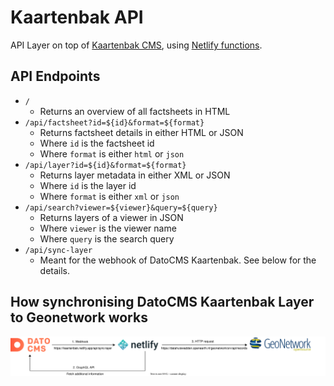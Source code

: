 # Kaartenbak API

API Layer on top of [Kaartenbak CMS](https://ihm-kaarten-bak.admin.datocms.com/), using [Netlify functions](https://docs.netlify.com/functions/overview/).

## API Endpoints

* `/`
  * Returns an overview of all factsheets in HTML
* `/api/factsheet?id=${id}&format=${format}`
  * Returns factsheet details in either HTML or JSON
  * Where `id` is the factsheet id
  * Where `format` is either `html` or `json` 
* `/api/layer?id=${id}&format=${format}`
  * Returns layer metadata in either XML or JSON
  * Where `id` is the layer id
  * Where `format` is either `xml` or `json`
* `/api/search?viewer=${viewer}&query=${query}`
  * Returns layers of a viewer in JSON
  * Where `viewer` is the viewer name
  * Where `query` is the search query
* `/api/sync-layer`
  * Meant for the webhook of DatoCMS Kaartenbak. See below for the details.

## How synchronising DatoCMS Kaartenbak Layer to Geonetwork works

![Synchronising layer](/docs/sync-layer.svg)
